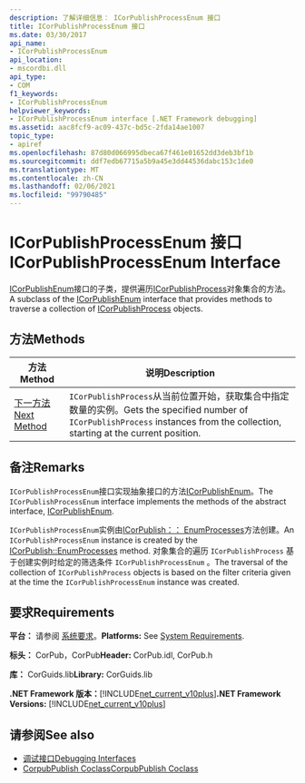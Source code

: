 ```yaml
---
description: 了解详细信息： ICorPublishProcessEnum 接口
title: ICorPublishProcessEnum 接口
ms.date: 03/30/2017
api_name:
- ICorPublishProcessEnum
api_location:
- mscordbi.dll
api_type:
- COM
f1_keywords:
- ICorPublishProcessEnum
helpviewer_keywords:
- ICorPublishProcessEnum interface [.NET Framework debugging]
ms.assetid: aac8fcf9-ac09-437c-bd5c-2fda14ae1007
topic_type:
- apiref
ms.openlocfilehash: 87d80d066995dbeca67f461e01652dd3deb3bf1b
ms.sourcegitcommit: ddf7edb67715a5b9a45e3dd44536dabc153c1de0
ms.translationtype: MT
ms.contentlocale: zh-CN
ms.lasthandoff: 02/06/2021
ms.locfileid: "99790485"
---
```

# <a name="icorpublishprocessenum-interface"></a><span data-ttu-id="62dbe-103">ICorPublishProcessEnum 接口</span><span class="sxs-lookup"><span data-stu-id="62dbe-103">ICorPublishProcessEnum Interface</span></span>

<span data-ttu-id="62dbe-104">[ICorPublishEnum](icorpublishenum-interface.md)接口的子类，提供遍历[ICorPublishProcess](icorpublishprocess-interface.md)对象集合的方法。</span><span class="sxs-lookup"><span data-stu-id="62dbe-104">A subclass of the [ICorPublishEnum](icorpublishenum-interface.md) interface that provides methods to traverse a collection of [ICorPublishProcess](icorpublishprocess-interface.md) objects.</span></span>  
  
## <a name="methods"></a><span data-ttu-id="62dbe-105">方法</span><span class="sxs-lookup"><span data-stu-id="62dbe-105">Methods</span></span>  
  
|<span data-ttu-id="62dbe-106">方法</span><span class="sxs-lookup"><span data-stu-id="62dbe-106">Method</span></span>|<span data-ttu-id="62dbe-107">说明</span><span class="sxs-lookup"><span data-stu-id="62dbe-107">Description</span></span>|  
|------------|-----------------|  
|[<span data-ttu-id="62dbe-108">下一方法</span><span class="sxs-lookup"><span data-stu-id="62dbe-108">Next Method</span></span>](icorpublishprocessenum-next-method.md)|<span data-ttu-id="62dbe-109">`ICorPublishProcess`从当前位置开始，获取集合中指定数量的实例。</span><span class="sxs-lookup"><span data-stu-id="62dbe-109">Gets the specified number of `ICorPublishProcess` instances from the collection, starting at the current position.</span></span>|  
  
## <a name="remarks"></a><span data-ttu-id="62dbe-110">备注</span><span class="sxs-lookup"><span data-stu-id="62dbe-110">Remarks</span></span>  

 <span data-ttu-id="62dbe-111">`ICorPublishProcessEnum`接口实现抽象接口的方法[ICorPublishEnum](icorpublishenum-interface.md)。</span><span class="sxs-lookup"><span data-stu-id="62dbe-111">The `ICorPublishProcessEnum` interface implements the methods of the abstract interface, [ICorPublishEnum](icorpublishenum-interface.md).</span></span>  
  
 <span data-ttu-id="62dbe-112">`ICorPublishProcessEnum`实例由[ICorPublish：： EnumProcesses](icorpublish-enumprocesses-method.md)方法创建。</span><span class="sxs-lookup"><span data-stu-id="62dbe-112">An `ICorPublishProcessEnum` instance is created by the [ICorPublish::EnumProcesses](icorpublish-enumprocesses-method.md) method.</span></span> <span data-ttu-id="62dbe-113">对象集合的遍历 `ICorPublishProcess` 基于创建实例时给定的筛选条件 `ICorPublishProcessEnum` 。</span><span class="sxs-lookup"><span data-stu-id="62dbe-113">The traversal of the collection of `ICorPublishProcess` objects is based on the filter criteria given at the time the `ICorPublishProcessEnum` instance was created.</span></span>  
  
## <a name="requirements"></a><span data-ttu-id="62dbe-114">要求</span><span class="sxs-lookup"><span data-stu-id="62dbe-114">Requirements</span></span>  

 <span data-ttu-id="62dbe-115">**平台：** 请参阅 [系统要求](../../get-started/system-requirements.md)。</span><span class="sxs-lookup"><span data-stu-id="62dbe-115">**Platforms:** See [System Requirements](../../get-started/system-requirements.md).</span></span>  
  
 <span data-ttu-id="62dbe-116">**标头：** CorPub，CorPub</span><span class="sxs-lookup"><span data-stu-id="62dbe-116">**Header:** CorPub.idl, CorPub.h</span></span>  
  
 <span data-ttu-id="62dbe-117">**库：** CorGuids.lib</span><span class="sxs-lookup"><span data-stu-id="62dbe-117">**Library:** CorGuids.lib</span></span>  
  
 <span data-ttu-id="62dbe-118">**.NET Framework 版本：**[!INCLUDE[net_current_v10plus](../../../../includes/net-current-v10plus-md.md)]</span><span class="sxs-lookup"><span data-stu-id="62dbe-118">**.NET Framework Versions:** [!INCLUDE[net_current_v10plus](../../../../includes/net-current-v10plus-md.md)]</span></span>  
  
## <a name="see-also"></a><span data-ttu-id="62dbe-119">请参阅</span><span class="sxs-lookup"><span data-stu-id="62dbe-119">See also</span></span>

- [<span data-ttu-id="62dbe-120">调试接口</span><span class="sxs-lookup"><span data-stu-id="62dbe-120">Debugging Interfaces</span></span>](debugging-interfaces.md)
- [<span data-ttu-id="62dbe-121">CorpubPublish Coclass</span><span class="sxs-lookup"><span data-stu-id="62dbe-121">CorpubPublish Coclass</span></span>](corpubpublish-coclass.md)
